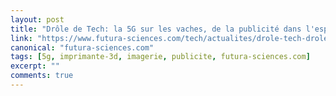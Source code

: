 ```yaml
---
layout: post
title: "Drôle de Tech: la 5G sur les vaches, de la publicité dans l'espace et une moto imprimée en 3D"
link: "https://www.futura-sciences.com/tech/actualites/drole-tech-drole-tech-5g-vaches-publicite-espace-moto-imprimee-3d-75808/"
canonical: "futura-sciences.com"
tags: [5g, imprimante-3d, imagerie, publicite, futura-sciences.com]
excerpt: ""
comments: true
---
```

